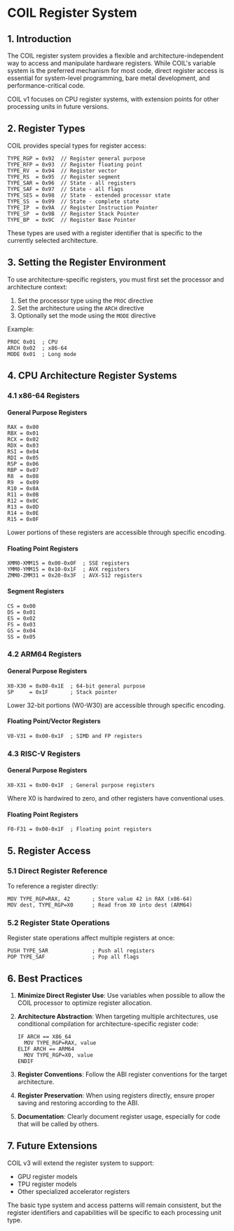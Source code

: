 # COIL Register System

## 1. Introduction

The COIL register system provides a flexible and architecture-independent way to access and manipulate hardware registers. While COIL's variable system is the preferred mechanism for most code, direct register access is essential for system-level programming, bare metal development, and performance-critical code.

COIL v1 focuses on CPU register systems, with extension points for other processing units in future versions.

## 2. Register Types

COIL provides special types for register access:

```
TYPE_RGP = 0x92  // Register general purpose
TYPE_RFP = 0x93  // Register floating point
TYPE_RV  = 0x94  // Register vector
TYPE_RS  = 0x95  // Register segment
TYPE_SAR = 0x96  // State - all registers
TYPE_SAF = 0x97  // State - all flags
TYPE_SES = 0x98  // State - extended processor state
TYPE_SS  = 0x99  // State - complete state
TYPE_IP  = 0x9A  // Register Instruction Pointer
TYPE_SP  = 0x9B  // Register Stack Pointer
TYPE_BP  = 0x9C  // Register Base Pointer
```

These types are used with a register identifier that is specific to the currently selected architecture.

## 3. Setting the Register Environment

To use architecture-specific registers, you must first set the processor and architecture context:

1. Set the processor type using the `PROC` directive
2. Set the architecture using the `ARCH` directive
3. Optionally set the mode using the `MODE` directive

Example:
```
PROC 0x01  ; CPU
ARCH 0x02  ; x86-64
MODE 0x01  ; Long mode
```

## 4. CPU Architecture Register Systems

### 4.1 x86-64 Registers

#### General Purpose Registers
```
RAX = 0x00
RBX = 0x01
RCX = 0x02
RDX = 0x03
RSI = 0x04
RDI = 0x05
RSP = 0x06
RBP = 0x07
R8  = 0x08
R9  = 0x09
R10 = 0x0A
R11 = 0x0B
R12 = 0x0C
R13 = 0x0D
R14 = 0x0E
R15 = 0x0F
```

Lower portions of these registers are accessible through specific encoding.

#### Floating Point Registers
```
XMM0-XMM15 = 0x00-0x0F  ; SSE registers
YMM0-YMM15 = 0x10-0x1F  ; AVX registers
ZMM0-ZMM31 = 0x20-0x3F  ; AVX-512 registers
```

#### Segment Registers
```
CS = 0x00
DS = 0x01
ES = 0x02
FS = 0x03
GS = 0x04
SS = 0x05
```

### 4.2 ARM64 Registers

#### General Purpose Registers
```
X0-X30 = 0x00-0x1E  ; 64-bit general purpose
SP     = 0x1F       ; Stack pointer
```

Lower 32-bit portions (W0-W30) are accessible through specific encoding.

#### Floating Point/Vector Registers
```
V0-V31 = 0x00-0x1F  ; SIMD and FP registers
```

### 4.3 RISC-V Registers

#### General Purpose Registers
```
X0-X31 = 0x00-0x1F  ; General purpose registers
```

Where X0 is hardwired to zero, and other registers have conventional uses.

#### Floating Point Registers
```
F0-F31 = 0x00-0x1F  ; Floating point registers
```

## 5. Register Access

### 5.1 Direct Register Reference

To reference a register directly:

```
MOV TYPE_RGP=RAX, 42       ; Store value 42 in RAX (x86-64)
MOV dest, TYPE_RGP=X0      ; Read from X0 into dest (ARM64)
```

### 5.2 Register State Operations

Register state operations affect multiple registers at once:

```
PUSH TYPE_SAR              ; Push all registers
POP TYPE_SAF               ; Pop all flags
```

## 6. Best Practices

1. **Minimize Direct Register Use**: Use variables when possible to allow the COIL processor to optimize register allocation.

2. **Architecture Abstraction**: When targeting multiple architectures, use conditional compilation for architecture-specific register code:

   ```
   IF ARCH == X86_64
     MOV TYPE_RGP=RAX, value
   ELIF ARCH == ARM64
     MOV TYPE_RGP=X0, value
   ENDIF
   ```

3. **Register Conventions**: Follow the ABI register conventions for the target architecture.

4. **Register Preservation**: When using registers directly, ensure proper saving and restoring according to the ABI.

5. **Documentation**: Clearly document register usage, especially for code that will be called by others.

## 7. Future Extensions

COIL v3 will extend the register system to support:
- GPU register models
- TPU register models
- Other specialized accelerator registers

The basic type system and access patterns will remain consistent, but the register identifiers and capabilities will be specific to each processing unit type.